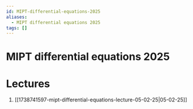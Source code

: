 ```yaml
---
id: MIPT-differential-equations-2025
aliases:
  - MIPT differential equations 2025
tags: []
---
```


# MIPT differential equations 2025
# Lectures
1. [[1738741597-mipt-differential-equations-lecture-05-02-25|05-02-25]]


